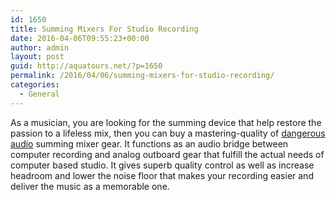 ```yaml
---
id: 1650
title: Summing Mixers For Studio Recording
date: 2016-04-06T09:55:23+00:00
author: admin
layout: post
guid: http://aquatours.net/?p=1650
permalink: /2016/04/06/summing-mixers-for-studio-recording/
categories:
  - General
---
```

As a musician, you are looking for the summing device that help restore the passion to a lifeless mix, then you can buy a mastering-quality of [dangerous audio](http://www.musiciansfriend.com/pro-audio/dangerous-music-2-bus-16x2-summing-mixer) summing mixer gear. It functions as an audio bridge between computer recording and analog outboard gear that fulfill the actual needs of computer based studio. It gives superb quality control as well as increase headroom and lower the noise floor that makes your recording easier and deliver the music as a memorable one.